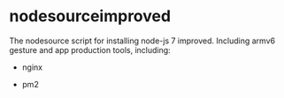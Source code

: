 # nodesourceimproved
The nodesource script for installing node-js 7 improved. Including armv6 gesture and app production tools, including:

- nginx

- pm2
